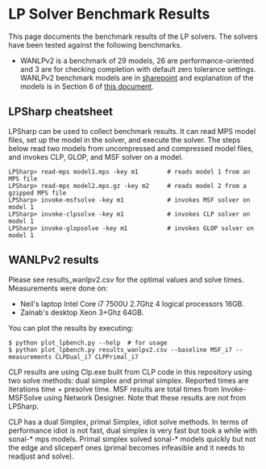 # LP Solver Benchmark Results

This page documents the benchmark results of the LP solvers. The solvers have
been tested against the following benchmarks.

- WANLPv2 is a benchmark of 29 models, 26 are performance-oriented and 3 are for
  checking completion with default zero tolerance settings. WANLPv2 benchmark
  models are in
  [sharepoint](https://microsoft.sharepoint.com/:f:/t/AzNet_WAN/Eta127_8eHhNsylPOEupNQwB1OwjjRGGPilJtk2cf0sT_Q?e=cYFuIm)
  and explanation of the models is in Section 6 of [this
  document](https://microsoft.sharepoint.com/:b:/t/AzNet_WAN/Ed82YFQIC5xBg5_2ya0Y_bgB5OTmeu9GGMhEyFH6D7AXFg?e=GkPifF).


## LPSharp cheatsheet

LPSharp can be used to collect benchmark results. It can read MPS model files,
set up the model in the solver, and execute the solver. The steps below read two
models from uncompressed and compressed model files, and invokes CLP, GLOP, and
MSF solver on a model.

```
LPSharp> read-mps model1.mps -key m1        # reads model 1 from an MPS file
LPSharp> read-mps model2.mps.gz -key m2     # reads model 2 from a gzipped MPS file
LPSharp> invoke-msfsolve -key m1            # invokes MSF solver on model 1
LPSharp> invoke-clpsolve -key m1            # invokes CLP solver on model 1
LPSharp> invoke-glopsolve -key m1           # invokes GLOP solver on model 1
```

## WANLPv2 results

Please see results_wanlpv2.csv for the optimal values and solve times.
Measurements were done on:

- Neil's laptop Intel Core i7 7500U 2.7Ghz 4 logical processors 16GB.
- Zainab's desktop Xeon 3+Ghz 64GB.

You can plot the results by executing:

```
$ python plot_lpbench.py --help  # for usage
$ python plot_lpbench.py results_wanlpv2.csv --baseline MSF_i7 --measurements CLPDual_i7 CLPPrimal_i7
```

CLP results are using Clp.exe built from CLP code in this repository using two
solve methods: dual simplex and primal simplex. Reported times are iterations
time + presolve time. MSF results are total times from Invoke-MSFSolve using
Network Designer. Note that these results are not from LPSharp.

CLP has a dual Simplex, primal Simplex, idiot solve methods. In terms of
performance idiot is not fast, dual simplex is very fast but took a while with
sonal-* mps models. Primal simplex solved sonal-* models quickly but not the
edge and sliceperf ones (primal becomes infeasible and it needs to readjust and
solve).
